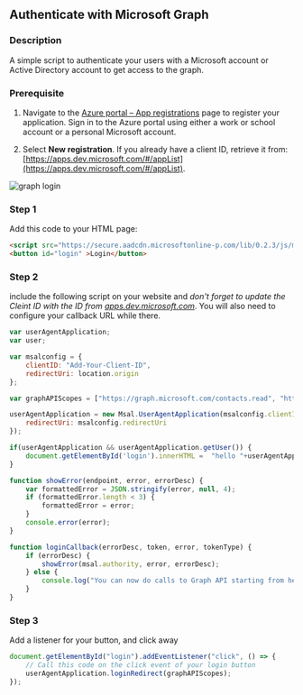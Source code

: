 <div id="headerDiv">

## Authenticate with Microsoft Graph 

</div>

<div id="contentContainer">
<div id="leftSide">
  
### Description
A simple script to authenticate your users with a Microsoft account or Active Directory account to get access to the graph.

### Prerequisite
1. Navigate to the [Azure portal – App registrations](https://go.microsoft.com/fwlink/?linkid=2083908) page to register your application. Sign in to the Azure portal using either a work or school account or a personal Microsoft account. 

2. Select **New registration**.  If you already have a client ID, retrieve it from: [https://apps.dev.microsoft.com/#/appList](https://apps.dev.microsoft.com/#/appList).

![graph login](https://raw.githubusercontent.com/pwa-builder/pwabuilder-snippits/master/src/graphAuth/graph.JPG)


</div>

<div id="rightSide">

### Step 1

Add this code to your HTML page: 

<div class="codeBlockHeader">
  <copy-button codeurl="https://raw.githubusercontent.com/pwa-builder/pwabuilder-snippits/master/src/graphAuth/graphAuth.html">
  </copy-button>
</div>

<div class="codeBlock">
 
```html
<script src="https://secure.aadcdn.microsoftonline-p.com/lib/0.2.3/js/msal.js"></script>
<button id="login" >Login</button>
```

</div>

 
### Step 2

include the following script on your website and *don't forget to update the Cleint ID with the ID from [apps.dev.microsoft.com](https://apps.dev.microsoft.com)*.  You will also need to configure your callback URL while there.

<div class="codeBlockHeader">
  
   <copy-button codeurl="https://raw.githubusercontent.com/pwa-builder/pwabuilder-snippits/master/src/graphAuth/graphAuth.js">
  </copy-button>
  
</div>

<div class="codeBlock">
  
```javascript
var userAgentApplication;
var user;

var msalconfig = {
    clientID: "Add-Your-Client-ID",
    redirectUri: location.origin
};

var graphAPIScopes = ["https://graph.microsoft.com/contacts.read", "https://graph.microsoft.com/user.read", "https://graph.microsoft.com/sites.readwrite.all"];

userAgentApplication = new Msal.UserAgentApplication(msalconfig.clientID, null, loginCallback, {
    redirectUri: msalconfig.redirectUri
});

if(userAgentApplication && userAgentApplication.getUser()) {
    document.getElementById('login').innerHTML =  "hello "+userAgentApplication.getUser().name;
}

function showError(endpoint, error, errorDesc) {
    var formattedError = JSON.stringify(error, null, 4);
    if (formattedError.length < 3) {
        formattedError = error;
    }
    console.error(error);
}

function loginCallback(errorDesc, token, error, tokenType) {
    if (errorDesc) {
        showError(msal.authority, error, errorDesc);
    } else {
        console.log("You can now do calls to Graph API starting from here.");
    }
}
```
</div>



### Step 3

Add a listener for your button, and click away

<div class="codeBlockHeader">
  
   <copy-button codeurl="https://raw.githubusercontent.com/pwa-builder/pwabuilder-snippits/master/src/graphAuth/graphAuth.js">
  </copy-button>
  
  
</div>

<div class="codeBlock">
  
```javascript
document.getElementById("login").addEventListener("click", () => {
    // Call this code on the click event of your login button
    userAgentApplication.loginRedirect(graphAPIScopes);   
});
```

</div>

